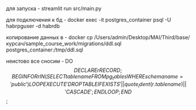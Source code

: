 для запуска - streamlit run src/main.py  

для подключения к бд - docker exec -it postgres_container psql -U habrpguser -d habrdb

копирование данных в - docker cp /Users/admin/Desktop/MAI/Third/base/курсач/sample_course_work/migrations/ddl.sql postgres_container:/tmp/ddl.sql

неистово все сносим - DO $$ DECLARE
       r RECORD;
   BEGIN
       FOR r IN (SELECT tablename FROM pg_tables WHERE schemaname = 'public') LOOP
           EXECUTE 'DROP TABLE IF EXISTS ' || quote_ident(r.tablename) || ' CASCADE';
       END LOOP;
   END $$;